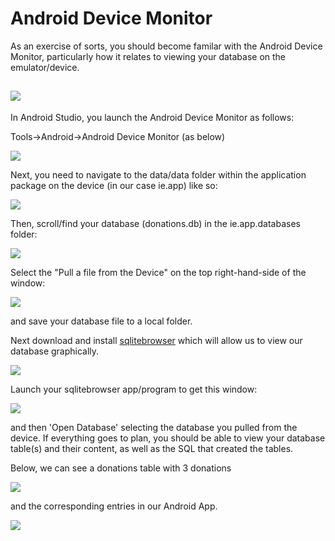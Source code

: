 # Android Device Monitor

As an exercise of sorts, you should become familar with the Android Device Monitor, particularly how it relates to viewing your database on the emulator/device. 

![](../img/lab5s901.png)
---

In Android Studio, you launch the Android Device Monitor as follows:

Tools->Android->Android Device Monitor (as below)

![](../img/lab5s902.png)

Next, you need to navigate to the data/data folder within the application package on the device (in our case ie.app) like so:

![](../img/lab5s903.png)

Then, scroll/find your database (donations.db) in the ie.app.databases folder:

![](../img/lab5s904.png)

Select the "Pull a file from the Device" on the top right-hand-side of the window:

![](../img/lab5s905.png)

and save your database file to a local folder.

Next download and install [sqlitebrowser](http://sqlitebrowser.org) which will allow us to view our database graphically.

![](../img/lab5s906.png)

Launch your sqlitebrowser app/program to get this window:

![](../img/lab5s907.png)

and then 'Open Database' selecting the database you pulled from the device. If everything goes to plan, you should be able to view your database table(s) and their content, as well as the SQL that created the tables.

Below, we can see a donations table with 3 donations

![](../img/lab5s908.png)

and the corresponding entries in our Android App.

![](../img/lab5s909.png)

